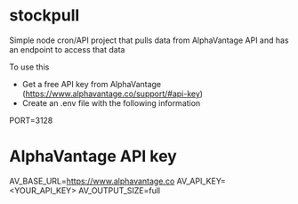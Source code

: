 # stockpull
Simple node cron/API project that pulls data from AlphaVantage API and has an endpoint to access that data

To use this
* Get a free API key from AlphaVantage (https://www.alphavantage.co/support/#api-key)
* Create an .env file with the following information

PORT=3128

# AlphaVantage API key
AV_BASE_URL=https://www.alphavantage.co
AV_API_KEY=<YOUR_API_KEY>
AV_OUTPUT_SIZE=full
